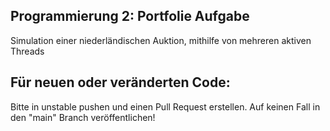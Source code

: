 ## Programmierung 2: Portfolie Aufgabe

Simulation einer niederländischen Auktion, mithilfe von mehreren aktiven Threads

## Für neuen oder veränderten Code:
Bitte in unstable pushen und einen Pull Request erstellen.
Auf keinen Fall in den "main" Branch veröffentlichen!